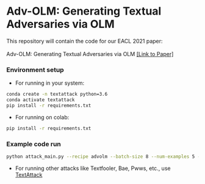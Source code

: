 # Adv-OLM: Generating Textual Adversaries via OLM
This repository will contain the code for our EACL 2021 paper:<br><br>
Adv-OLM: Generating Textual Adversaries via OLM <a href="https://arxiv.org/pdf/2101.08523.pdf"> [Link to Paper]</a>

### Environment setup
- For running in your system:
```bash
conda create -n textattack python=3.6
conda activate textattack
pip install -r requirements.txt
```
- For running on colab:
```bash
pip install -r requirements.txt
```

### Example code run
```bash
python attack_main.py --recipe advolm --batch-size 8 --num-examples 5 --model bert-base-uncased-imdb
```
- For running other attacks like Textfooler, Bae, Pwws, etc., use [TextAttack](https://github.com/QData/TextAttack) 
